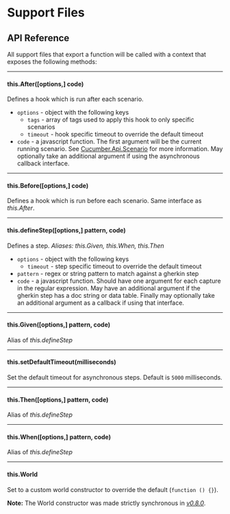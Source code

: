 # Support Files

## API Reference

All support files that export a function will be
called with a context that exposes the following methods:

---

#### this.After([options,] code)

Defines a hook which is run after each scenario.

* `options` - object with the following keys
  * `tags` - array of tags used to apply this hook to only specific scenarios
  * `timeout` - hook specific timeout to override the default timeout
* `code` - a javascript function. The first argument will be the current running scenario.
  See [Cucumber.Api.Scenario](https://github.com/cucumber/cucumber-js/blob/master/lib/cucumber/api/scenario.js)
  for more information. May optionally take an additional argument if using the asynchronous callback interface.

---

#### this.Before([options,] code)

Defines a hook which is run before each scenario. Same interface as *this.After*.

---

#### this.defineStep([options,] pattern, code)

Defines a step. *Aliases: this.Given, this.When, this.Then*

* `options` - object with the following keys
  * `timeout` - step specific timeout to override the default timeout
* `pattern` - regex or string pattern to match against a gherkin step
* `code` - a javascript function. Should have one argument for each capture in the
  regular expression. May have an additional argument if the gherkin step has
  a doc string or data table. Finally may optionally take an additional argument
  as a callback if using that interface.

---

#### this.Given([options,] pattern, code)

Alias of *this.defineStep*

---

#### this.setDefaultTimeout(milliseconds)

Set the default timeout for asynchronous steps. Default is `5000` milliseconds.

---

#### this.Then([options,] pattern, code)

Alias of *this.defineStep*

---

#### this.When([options,] pattern, code)

Alias of *this.defineStep*

---

#### this.World

Set to a custom world constructor to override the default (`function () {}`).

**Note:** The World constructor was made strictly synchronous in *[v0.8.0](https://github.com/cucumber/cucumber-js/releases/tag/v0.8.0)*.
